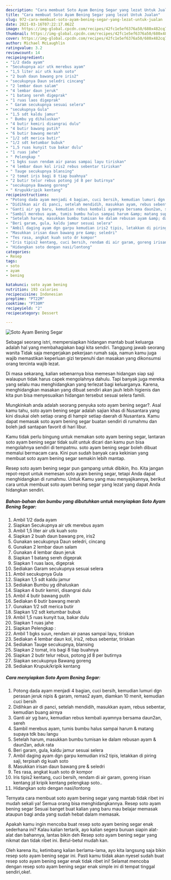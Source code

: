 ```yaml
---
description: "Cara membuat Soto Ayam Bening Segar yang lezat Untuk Jualan"
title: "Cara membuat Soto Ayam Bening Segar yang lezat Untuk Jualan"
slug: 972-cara-membuat-soto-ayam-bening-segar-yang-lezat-untuk-jualan
date: 2021-03-16T07:22:17.062Z
image: https://img-global.cpcdn.com/recipes/42fc1e5ef6376a50/680x482cq70/soto-ayam-bening-segar-foto-resep-utama.jpg
thumbnail: https://img-global.cpcdn.com/recipes/42fc1e5ef6376a50/680x482cq70/soto-ayam-bening-segar-foto-resep-utama.jpg
cover: https://img-global.cpcdn.com/recipes/42fc1e5ef6376a50/680x482cq70/soto-ayam-bening-segar-foto-resep-utama.jpg
author: Michael McLaughlin
ratingvalue: 3.2
reviewcount: 14
recipeingredient:
- "1/2 dada ayam"
- "Secukupnya air utk merebus ayam"
- "1,5 liter air utk kuah soto"
- "2 buah daun bawang pre iris2"
- "secukupnya Daun seledri cincang"
- "2 lembar daun salam"
- "4 lembar daun jeruk"
- "1 batang sereh digeprak"
- "1 ruas laos digeprak"
- " Garam secukupnya sesuai selera"
- "secukupnya Gula"
- "1,5 sdt kaldu jamur"
- " Bumbu yg dihaluskan"
- "4 butir kemiri disangrai dulu"
- "4 butir bawang putih"
- "6 butir bawang merah"
- "1/2 sdt merica butir"
- "1/2 sdt ketumbar bubuk"
- "1,5 ruas kunyit tua bakar dulu"
- "1 ruas jahe"
- " Pelengkap "
- "1 bgks suun rendam air panas sampai layu tiriskan"
- "4 lembar daun kol iris2 rebus sebentar tiriskan"
- " Tauge secukupnya blansing"
- "2 tomat iris bagi 8 tiap buahnya"
- "2 butir telur rebus potong jd 8 per butirnya"
- "secukupnya Bawang goreng"
- " Krupukkripik kentang"
recipeinstructions:
- "Potong dada ayam menjadi 4 bagian, cuci bersih, kemudian lumuri dgn perasan jeruk nipis &amp; garam, remas2 ayam, diamkan 10 menit, kemudian cuci bersih"
- "Didihkan air di panci, setelah mendidih, masukkan ayam, rebus sebentar, kemudian buang airnya"
- "Ganti air yg baru, kemudian rebus kembali ayamnya bersama daun2an, sereh"
- "Sambil merebus ayam, tumis bumbu halus sampai harum &amp; matang supaya tdk bau langu"
- "Setelah harum, masukkan bumbu tumisan ke dalam rebusan ayam &amp; daun2an, aduk rata"
- "Beri garam, gula, kaldu jamur sesuai selera"
- "Ambil daging ayam dgn garpu kemudian iris2 tipis, letakkan di piring saji, terpisah dg kuah soto"
- "Masukkan irisan daun bawang pre &amp; seledri"
- "Tes rasa, angkat kuah soto dr kompor"
- "Iris tipis2 kentang, cuci bersih, rendam di air garam, goreng irisan kentang jd kripik kentang pelengkap soto.."
- "Hidangkan soto dengan nasi/lontong"
categories:
- Resep
tags:
- soto
- ayam
- bening

katakunci: soto ayam bening 
nutrition: 193 calories
recipecuisine: Indonesian
preptime: "PT22M"
cooktime: "PT30M"
recipeyield: "2"
recipecategory: Dessert

---
```



![Soto Ayam Bening Segar](https://img-global.cpcdn.com/recipes/42fc1e5ef6376a50/680x482cq70/soto-ayam-bening-segar-foto-resep-utama.jpg)

Sebagai seorang istri, mempersiapkan hidangan mantab buat keluarga adalah hal yang membahagiakan bagi kita sendiri. Tanggung jawab seorang  wanita Tidak saja mengerjakan pekerjaan rumah saja, namun kamu juga wajib memastikan keperluan gizi terpenuhi dan masakan yang dikonsumsi orang tercinta wajib lezat.

Di masa  sekarang, kalian sebenarnya bisa memesan hidangan siap saji walaupun tidak harus capek mengolahnya dahulu. Tapi banyak juga mereka yang selalu mau menghidangkan yang terlezat bagi keluarganya. Karena, menghidangkan masakan yang dibuat sendiri akan jauh lebih higienis dan kita pun bisa menyesuaikan hidangan tersebut sesuai selera famili. 



Mungkinkah anda adalah seorang penyuka soto ayam bening segar?. Asal kamu tahu, soto ayam bening segar adalah sajian khas di Nusantara yang kini disukai oleh setiap orang di hampir setiap daerah di Nusantara. Kamu dapat memasak soto ayam bening segar buatan sendiri di rumahmu dan boleh jadi santapan favorit di hari libur.

Kamu tidak perlu bingung untuk memakan soto ayam bening segar, lantaran soto ayam bening segar tidak sulit untuk dicari dan kamu pun bisa mengolahnya sendiri di tempatmu. soto ayam bening segar boleh dibuat memalui bermacam cara. Kini pun sudah banyak cara kekinian yang membuat soto ayam bening segar semakin lebih mantap.

Resep soto ayam bening segar pun gampang untuk dibikin, lho. Kita jangan repot-repot untuk memesan soto ayam bening segar, tetapi Anda dapat menghidangkan di rumahmu. Untuk Kamu yang mau menyajikannya, berikut cara untuk membuat soto ayam bening segar yang lezat yang dapat Anda hidangkan sendiri.

<!--inarticleads1-->

##### Bahan-bahan dan bumbu yang dibutuhkan untuk menyiapkan Soto Ayam Bening Segar:

1. Ambil 1/2 dada ayam
1. Siapkan Secukupnya air utk merebus ayam
1. Ambil 1,5 liter air utk kuah soto
1. Siapkan 2 buah daun bawang pre, iris2
1. Gunakan secukupnya Daun seledri, cincang
1. Gunakan 2 lembar daun salam
1. Gunakan 4 lembar daun jeruk
1. Siapkan 1 batang sereh digeprak
1. Siapkan 1 ruas laos, digeprak
1. Sediakan  Garam secukupnya sesuai selera
1. Ambil secukupnya Gula
1. Siapkan 1,5 sdt kaldu jamur
1. Sediakan  Bumbu yg dihaluskan
1. Siapkan 4 butir kemiri, disangrai dulu
1. Ambil 4 butir bawang putih
1. Sediakan 6 butir bawang merah
1. Gunakan 1/2 sdt merica butir
1. Siapkan 1/2 sdt ketumbar bubuk
1. Ambil 1,5 ruas kunyit tua, bakar dulu
1. Siapkan 1 ruas jahe
1. Siapkan  Pelengkap :
1. Ambil 1 bgks suun, rendam air panas sampai layu, tiriskan
1. Sediakan 4 lembar daun kol, iris2, rebus sebentar, tiriskan
1. Sediakan  Tauge secukupnya, blansing
1. Siapkan 2 tomat, iris bagi 8 tiap buahnya
1. Siapkan 2 butir telur rebus, potong jd 8 per butirnya
1. Siapkan secukupnya Bawang goreng
1. Sediakan  Krupuk/kripik kentang




<!--inarticleads2-->

##### Cara menyiapkan Soto Ayam Bening Segar:

1. Potong dada ayam menjadi 4 bagian, cuci bersih, kemudian lumuri dgn perasan jeruk nipis &amp; garam, remas2 ayam, diamkan 10 menit, kemudian cuci bersih
1. Didihkan air di panci, setelah mendidih, masukkan ayam, rebus sebentar, kemudian buang airnya
1. Ganti air yg baru, kemudian rebus kembali ayamnya bersama daun2an, sereh
1. Sambil merebus ayam, tumis bumbu halus sampai harum &amp; matang supaya tdk bau langu
1. Setelah harum, masukkan bumbu tumisan ke dalam rebusan ayam &amp; daun2an, aduk rata
1. Beri garam, gula, kaldu jamur sesuai selera
1. Ambil daging ayam dgn garpu kemudian iris2 tipis, letakkan di piring saji, terpisah dg kuah soto
1. Masukkan irisan daun bawang pre &amp; seledri
1. Tes rasa, angkat kuah soto dr kompor
1. Iris tipis2 kentang, cuci bersih, rendam di air garam, goreng irisan kentang jd kripik kentang pelengkap soto..
1. Hidangkan soto dengan nasi/lontong




Ternyata cara membuat soto ayam bening segar yang mantab tidak ribet ini mudah sekali ya! Semua orang bisa menghidangkannya. Resep soto ayam bening segar Sesuai banget buat kalian yang baru mau belajar memasak ataupun bagi anda yang sudah hebat dalam memasak.

Apakah kamu ingin mencoba buat resep soto ayam bening segar enak sederhana ini? Kalau kalian tertarik, ayo kalian segera buruan siapin alat-alat dan bahannya, lantas bikin deh Resep soto ayam bening segar yang nikmat dan tidak ribet ini. Betul-betul mudah kan. 

Oleh karena itu, ketimbang kalian berlama-lama, ayo kita langsung saja bikin resep soto ayam bening segar ini. Pasti kamu tiidak akan nyesel sudah buat resep soto ayam bening segar enak tidak ribet ini! Selamat mencoba dengan resep soto ayam bening segar enak simple ini di tempat tinggal sendiri,oke!.

